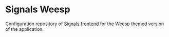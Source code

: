# Signals Weesp

Configuration repository of [Signals frontend](https://github.com/Amsterdam/signals-frontend) for the Weesp themed version of the application.
